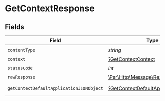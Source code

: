 # GetContextResponse


## Fields

| Field                                                                                                        | Type                                                                                                         | Required                                                                                                     | Description                                                                                                  |
| ------------------------------------------------------------------------------------------------------------ | ------------------------------------------------------------------------------------------------------------ | ------------------------------------------------------------------------------------------------------------ | ------------------------------------------------------------------------------------------------------------ |
| `contentType`                                                                                                | *string*                                                                                                     | :heavy_check_mark:                                                                                           | N/A                                                                                                          |
| `context`                                                                                                    | [?GetContextContext](../../models/operations/GetContextContext.md)                                           | :heavy_minus_sign:                                                                                           | The context                                                                                                  |
| `statusCode`                                                                                                 | *int*                                                                                                        | :heavy_check_mark:                                                                                           | N/A                                                                                                          |
| `rawResponse`                                                                                                | [\Psr\Http\Message\ResponseInterface](https://www.php-fig.org/psr/psr-7/#33-psrhttpmessageresponseinterface) | :heavy_minus_sign:                                                                                           | N/A                                                                                                          |
| `getContextDefaultApplicationJSONObject`                                                                     | [?GetContextDefaultApplicationJSON](../../models/operations/GetContextDefaultApplicationJSON.md)             | :heavy_minus_sign:                                                                                           | Error response.                                                                                              |
